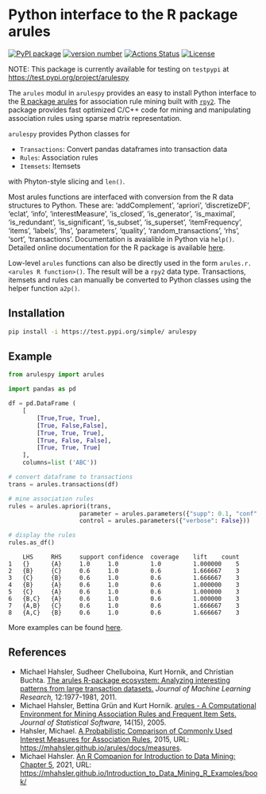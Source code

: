# Python interface to the R package arules

[![PyPI
package](https://img.shields.io/badge/pip%20install-arulespy-brightgreen)](https://pypi.org/project/arulespy/)
[![version
number](https://img.shields.io/pypi/v/arulespy?color=green&label=version)](https://github.com/mhahsler/arulespy/releases)
[![Actions
Status](https://github.com/mhahsler/arulespy/workflows/Test/badge.svg)](https://github.com/mhahsler/arulespy/actions)
[![License](https://img.shields.io/github/license/mhahsler/arulespy)](https://github.com/mhahsler/arulespy/blob/main/LICENSE)

NOTE: This package is currently available for testing  on `testpypi` at https://test.pypi.org/project/arulespy

The `arules` modul in `arulespy` provides an easy to install Python interface to the 
[R package arules](https://github.com/mhahsler/arules) for association rule mining built with [`rpy2`](https://pypi.org/project/rpy2/). 
The package provides fast optimized C/C++ code for 
mining and manipulating association rules using sparse matrix representation. 

`arulespy` provides Python classes
for

-   `Transactions`: Convert pandas dataframes into transaction data
-   `Rules`: Association rules
-   `Itemsets`: Itemsets

with Phyton-style slicing and `len()`. 

Most arules functions are
interfaced with conversion from the R data structures to Python. These
are: ‘addComplement’, ‘apriori’, ‘discretizeDF’, ‘eclat’, ‘info’,
‘interestMeasure’, ‘is_closed’, ‘is_generator’, ‘is_maximal’,
‘is_redundant’, ‘is_significant’, ‘is_subset’, ‘is_superset’,
‘itemFrequency’, ‘items’, ‘labels’, ‘lhs’, ‘parameters’, ‘quality’,
‘random_transactions’, ‘rhs’, ‘sort’, ‘transactions’.
Documentation is avaialible in Python via `help()`. Detailed online documentation
for the R package is available [here](https://mhahsler.r-universe.dev/arules/doc/manual.html). 

Low-level `arules` functions can also be directly used in the form 
`arules.r.<arules R function>()`. The result will be a `rpy2` data type.
Transactions, itemsets and rules can manually be converted to Python
classes using the helper function `a2p()`.

## Installation

``` sh
pip install -i https://test.pypi.org/simple/ arulespy
```

## Example

``` python
from arulespy import arules

import pandas as pd

df = pd.DataFrame (
    [
        [True,True, True],
        [True, False,False],
        [True, True, True],
        [True, False, False],
        [True, True, True]
    ],
    columns=list ('ABC')) 

# convert dataframe to transactions
trans = arules.transactions(df)

# mine association rules
rules = arules.apriori(trans,
                    parameter = arules.parameters({"supp": 0.1, "conf": 0.8}), 
                    control = arules.parameters({"verbose": False}))  

# display the rules
rules.as_df()
```

```
	LHS	    RHS     support	confidence	coverage	lift	count
1	{}	    {A}	    1.0     1.0	        1.0	        1.000000	5
2	{B}	    {C}	    0.6	    1.0	        0.6	        1.666667	3
3	{C}	    {B}	    0.6	    1.0	        0.6	        1.666667	3
4	{B}	    {A}	    0.6	    1.0	        0.6	        1.000000	3
5	{C}	    {A}	    0.6	    1.0	        0.6	        1.000000	3
6	{B,C}	{A}	    0.6	    1.0	        0.6	        1.000000	3
7	{A,B}	{C}	    0.6	    1.0	        0.6	        1.666667	3
8	{A,C}	{B}	    0.6	    1.0	        0.6	        1.666667	3
```

More examples can be found [here](howto.ipynb).

## References

- Michael Hahsler, Sudheer Chelluboina, Kurt Hornik, and Christian
  Buchta. [The arules R-package ecosystem: Analyzing interesting
  patterns from large transaction
  datasets.](https://jmlr.csail.mit.edu/papers/v12/hahsler11a.html)
  *Journal of Machine Learning Research,* 12:1977-1981, 2011.
- Michael Hahsler, Bettina Grün and Kurt Hornik. [arules - A
  Computational Environment for Mining Association Rules and Frequent
  Item Sets.](https://dx.doi.org/10.18637/jss.v014.i15) *Journal of
  Statistical Software,* 14(15), 2005.
- Hahsler, Michael. [A Probabilistic Comparison of Commonly Used
  Interest Measures for Association
  Rules](https://mhahsler.github.io/arules/docs/measures), 2015, URL:
  <https://mhahsler.github.io/arules/docs/measures>.
- Michael Hahsler. [An R Companion for Introduction to Data Mining:
  Chapter
  5](https://mhahsler.github.io/Introduction_to_Data_Mining_R_Examples/book/association-analysis-basic-concepts-and-algorithms.html),
  2021, URL:
  <https://mhahsler.github.io/Introduction_to_Data_Mining_R_Examples/book/>

